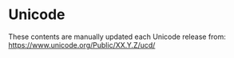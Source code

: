 # Unicode

These contents are manually updated each Unicode release from:
https://www.unicode.org/Public/XX.Y.Z/ucd/
